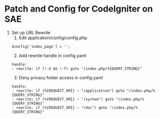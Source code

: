 Patch and Config for CodeIgniter on SAE
======

1. Set up URL Rewrite
	1. Edit application/config/config.php
	```
	$config['index_page'] = '';
	```
	2. Add rewrite handle in config.yaml
	```
	handle:
	- rewrite: if (!-d && !-f) goto "/index.php/%{QUERY_STRING}"
	```
	3. Deny privacy folder access in config.yaml
	```
	handle:
	- rewrite: if (%{REQUEST_URI} ~ "/application") goto "/index.php/%{QUERY_STRING}"  
	- rewrite: if (%{REQUEST_URI} ~ "/system") goto "/index.php/%{QUERY_STRING}"  
	- rewrite: if (%{REQUEST_URI} ~ "/doc") goto "/index.php/%{QUERY_STRING}"  
	```

